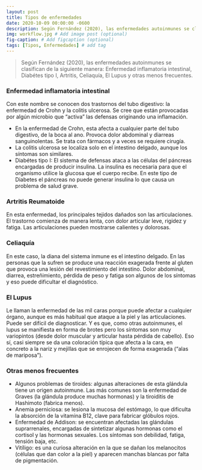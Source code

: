 ```yaml
---
layout: post
title: Tipos de enfermedades
date: 2020-10-09 00:00:00 -0600
description: Según Fernández (2020), las enfermedades autoinmunes se clasifican de la siguiente manera enfermedad inflamatoria intestinal... # Add post description (optional)
img: workflow.jpg # Add image post (optional)
fig-caption: # Add figcaption (optional)
tags: [Tipos, Enfermedades] # add tag
---
```


>Según Fernández (2020), las enfermedades autoinmunes se clasifican de la siguiente manera: Enfermedad inflamatoria intestinal, Diabétes tipo I, Artritis, Celiaquía, El Lupus y otras menos frecuentes.

###	Enfermedad inflamatoria intestinal 
Con este nombre se conocen dos trastornos del tubo digestivo: la enfermedad de Crohn y la colitis ulcerosa. Se cree que están provocadas por algún microbio que “activa” las defensas originando una inflamación.
* En la enfermedad de Crohn, esta afecta a cualquier parte del tubo digestivo, de la boca al ano. Provoca dolor abdominal y diarreas sanguinolentas. Se trata con fármacos y a veces se requiere cirugía.
* La colitis ulcerosa se localiza solo en el intestino delgado, aunque los síntomas son similares.
* Diabétes tipo I: El sistema de defensas ataca a las células del páncreas encargadas de producir insulina. La insulina es necesaria para que el organismo utilice la glucosa que el cuerpo recibe. En este tipo de Diabetes el páncreas no puede generar insulina lo que causa un problema de salud grave.

### Artritis Reumatoide
En esta enfermedad, los principales tejidos dañados son las articulaciones. El trastorno comienza de manera lenta, con dolor articular leve, rigidez y fatiga. Las articulaciones pueden mostrarse calientes y dolorosas.
### Celiaquía
En este caso, la diana del sistema inmune es el intestino delgado. En las personas que la sufren se produce una reacción exagerada frente al gluten que provoca una lesión del revestimiento del intestino. Dolor abdominal, diarrea, estreñimiento, pérdida de peso y fatiga son algunos de los síntomas y eso puede dificultar el diagnóstico.
### El Lupus
Le llaman la enfermedad de las mil caras porque puede afectar a cualquier órgano, aunque es más habitual que ataque a la piel y las articulaciones. Puede ser difícil de diagnosticar. Y es que, como otras autoinmunes, el lupus se manifiesta en forma de brotes pero los síntomas son muy variopintos (desde dolor muscular y articular hasta pérdida de cabello). Eso sí, casi siempre se da una coloración típica que afecta a la cara, en concreto a la nariz y mejillas que se enrojecen de forma exagerada (“alas de mariposa”).
### Otras menos frecuentes
* Algunos problemas de tiroides: algunas alteraciones de esta glándula tiene un origen autoinmune. Las más comunes son la enfermedad de Graves (la glándula produce muchas hormonas) y la tiroiditis de Hashimoto (fabrica menos).
* Anemia perniciosa: se lesiona la mucosa del estómago, lo que dificulta la absorción de la vitamina B12, clave para fabricar glóbulos rojos.
* Enfermedad de Addison: se encuentran afectadas las glándulas suprarrenales, encargadas de sintetizar algunas hormonas como el cortisol y las hormonas sexuales. Los síntomas son debilidad, fatiga, tensión baja, etc. 
* Vitíligo: es una curiosa alteración en la que se dañan los melanocitos (células que dan color a la piel) y aparecen manchas blancas por falta de pigmentación.